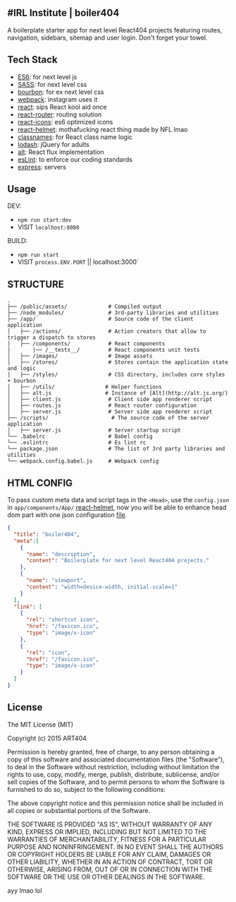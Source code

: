 #IRL Institute | boiler404
-------------
A boilerplate starter app for next level React404 projects featuring routes, navigation, sidebars, sitemap and user login. Don't forget your towel.

Tech Stack
-------------

* [ES6](https://babeljs.io/docs/learn-es6/): for next level js
* [SASS](http://sass-lang.com/): for next level css
* [bourbon](http://bourbon.io/): for ex next level css
* [webpack](https://github.com/webpack/webpack): instagram uses it
* [react](https://github.com/facebook/react): sips React kool aid once
* [react-router](https://github.com/rackt/react-router): routing solution
* [react-icons](https://github.com/gorangajic/react-icons): es6 optimized icons
* [react-helmet](https://github.com/nfl/react-helmet): mothafucking react thing made by NFL lmao
* [classnames](https://github.com/JedWatson/classnames): for React class name logic
* [lodash](https://lodash.com/): jQuery for adults
* [alt](http://alt.js.org/): React flux implementation
* [esLint](http://eslint.org/): to enforce our coding standards
* [express](http://expressjs.com/): servers


Usage
-------------
DEV:
  * `npm run start:dev`
  * VISIT `localhost:8080`

BUILD:
  * `npm run start`
  * VISIT `process.ENV.PORT` || localhost:3000`


STRUCTURE
-------------
```
.
├── /public/assets/             # Compiled output
├── /node_modules/              # 3rd-party libraries and utilities
├── /app/                       # Source code of the client application
│   ├── /actions/               # Action creators that allow to trigger a dispatch to stores
│   ├── /components/            # React components
|       |── /__tests__/         # React components unit tests
│   ├── /images/                # Image assets
│   ├── /stores/                # Stores contain the application state and logic
│   ├── /styles/                # CSS directory, includes core styles + bourbon
│   ├── /utils/                # Helper functions
│   ├── alt.js                 # Instance of [Alt](http://alt.js.org/)
│   ├── client.js               # Client side app renderer script
│   ├── routes.js               # React router configuration
│   ├── server.js               # Server side app renderer script
├── /scripts/                    # The source code of the server application
│   ├── server.js               # Server startup script
└── .babelrc                    # Babel config
└── .eslintrc                   # Es lint rc
└── package.json                # The list of 3rd party libraries and utilities
└── webpack.config.babel.js     # Webpack config
```


HTML CONFIG
-------------
To pass custom meta data and script tags in the `<Head>`, use the `config.json` in `app/components/App/` [react-helmet](https://github.com/nfl/react-helmet), now you will be able to enhance head dom part with one json configuration [file](https://github.com/darul75/web-react/blob/master/assets/config.json).

```json
{
  "title": "boiler404",
  "meta":[
    {
      "name": "description",
      "content": "Boilerplate for next level React404 projects."
    },
    {
      "name": "viewport",
      "content": "width=device-width, initial-scale=1"
    }
  ],
  "link": [
    {
      "rel": "shortcut icon",
      "href": "/favicon.ico",
      "type": "image/x-icon"
    },
    {
      "rel": "icon",
      "href": "/favicon.ico",
      "type": "image/x-icon"
    }
  ]
}
```


## License

The MIT License (MIT)

Copyright (c) 2015 ART404

Permission is hereby granted, free of charge, to any person obtaining a copy
of this software and associated documentation files (the "Software"), to deal
in the Software without restriction, including without limitation the rights
to use, copy, modify, merge, publish, distribute, sublicense, and/or sell
copies of the Software, and to permit persons to whom the Software is
furnished to do so, subject to the following conditions:

The above copyright notice and this permission notice shall be included in
all copies or substantial portions of the Software.

THE SOFTWARE IS PROVIDED "AS IS", WITHOUT WARRANTY OF ANY KIND, EXPRESS OR
IMPLIED, INCLUDING BUT NOT LIMITED TO THE WARRANTIES OF MERCHANTABILITY,
FITNESS FOR A PARTICULAR PURPOSE AND NONINFRINGEMENT. IN NO EVENT SHALL THE
AUTHORS OR COPYRIGHT HOLDERS BE LIABLE FOR ANY CLAIM, DAMAGES OR OTHER
LIABILITY, WHETHER IN AN ACTION OF CONTRACT, TORT OR OTHERWISE, ARISING FROM,
OUT OF OR IN CONNECTION WITH THE SOFTWARE OR THE USE OR OTHER DEALINGS IN
THE SOFTWARE.


ayy lmao lol
